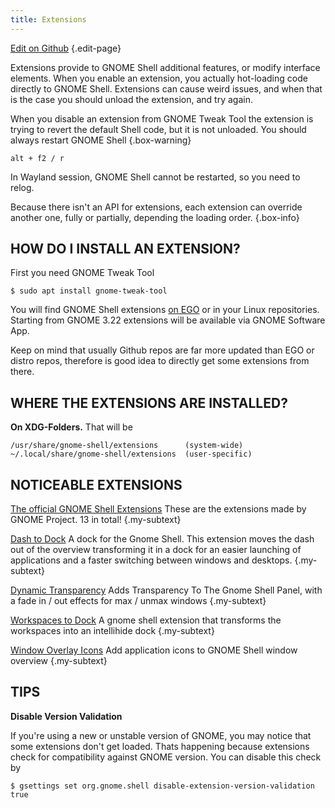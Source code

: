 ```yaml
---
title: Extensions
---
```


[Edit on Github](https://github.com/alex285/myGNOME/blob/master/pages/docs/extensions/index.md) {.edit-page}
<div class="clear"></div>

Extensions provide to GNOME Shell additional features, or modify interface elements. When you enable an extension, you actually hot-loading code
directly to GNOME Shell. Extensions can cause weird issues, and when that is the case you should unload the extension, and try again.

When you disable an extension from GNOME Tweak Tool the extension is trying to revert the default Shell code, but it is not unloaded.
You should always restart GNOME Shell <i class="fa fa-arrow-circle-down" aria-hidden="true"></i> {.box-warning}


```
alt + f2 / r
```

In Wayland session, GNOME Shell cannot be restarted, so you need to relog.

Because there isn't an API for extensions, each extension can override another one, fully or partially,
depending the loading order. {.box-info}  


## HOW DO I INSTALL AN EXTENSION?

First you need GNOME Tweak Tool <i class="fa fa-arrow-circle-down" aria-hidden="true"></i>

```
$ sudo apt install gnome-tweak-tool
```

You will find GNOME Shell extensions [on EGO](https://extensions.gnome.org) or in your Linux repositories. Starting from GNOME 3.22
extensions will be available via GNOME Software App.

Keep on mind that usually Github repos are far more updated than  EGO or distro repos, therefore is good idea to directly get some extensions from there.


## WHERE THE EXTENSIONS ARE INSTALLED?

**On XDG-Folders.** That will be  <i class="fa fa-arrow-circle-down" aria-hidden="true"></i>

```
/usr/share/gnome-shell/extensions      (system-wide)
~/.local/share/gnome-shell/extensions  (user-specific)
```

## NOTICEABLE EXTENSIONS

[The official GNOME Shell Extensions](https://github.com/GNOME/gnome-shell-extensions)
These are the extensions made by GNOME Project. 13 in total! {.my-subtext}


[Dash to Dock](https://github.com/micheleg/dash-to-dock)
A dock for the Gnome Shell. This extension moves the dash out of the overview transforming it in a dock for an easier launching
of applications and a faster switching between windows and desktops. {.my-subtext}

[Dynamic Transparency](https://github.com/rockon999/dynamic-panel-transparency/)
Adds Transparency To The Gnome Shell Panel, with a fade in / out effects for max / unmax windows {.my-subtext}

[Workspaces to Dock](https://github.com/passingthru67/workspaces-to-dock)
A gnome shell extension that transforms the workspaces into an intellihide dock {.my-subtext}

[Window Overlay Icons](https://github.com/sustmi/gnome-shell-extensions-sustmi)
Add application icons to GNOME Shell window overview {.my-subtext}

## TIPS

**Disable Version Validation**

If you're using a new or unstable version of GNOME, you may notice that some extensions don't get loaded. Thats happening because
extensions check for compatibility against GNOME version. You can disable this check by
<i class="fa fa-arrow-circle-down" aria-hidden="true"></i>

```
$ gsettings set org.gnome.shell disable-extension-version-validation true
```

